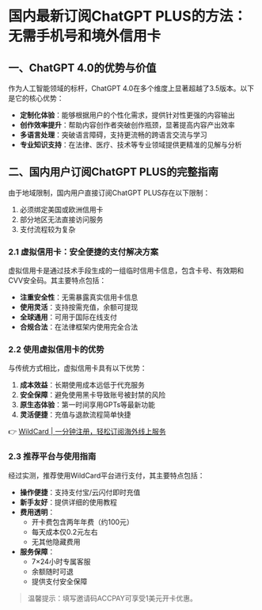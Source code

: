 # 国内最新订阅ChatGPT PLUS的方法：无需手机号和境外信用卡

## 一、ChatGPT 4.0的优势与价值

作为人工智能领域的标杆，ChatGPT 4.0在多个维度上显著超越了3.5版本。以下是它的核心优势：

- **定制化体验**：能够根据用户的个性化需求，提供针对性更强的内容输出
- **创作效率提升**：帮助内容创作者突破创作瓶颈，显著提高内容产出效率
- **多语言处理**：突破语言障碍，支持更流畅的跨语言交流与学习
- **专业知识支持**：在法律、医疗、技术等专业领域提供更精准的见解与分析

## 二、国内用户订阅ChatGPT PLUS的完整指南

由于地域限制，国内用户直接订阅ChatGPT PLUS存在以下限制：

1. 必须绑定美国或欧洲信用卡
2. 部分地区无法直接访问服务
3. 支付流程较为复杂

### 2.1 虚拟信用卡：安全便捷的支付解决方案

虚拟信用卡是通过技术手段生成的一组临时信用卡信息，包含卡号、有效期和CVV安全码。其主要特点包括：

- **注重安全性**：无需暴露真实信用卡信息
- **使用灵活**：支持按需充值，余额可提现
- **全球通用**：可用于国际在线支付
- **合规合法**：在法律框架内使用完全合法

### 2.2 使用虚拟信用卡的优势

与传统方式相比，虚拟信用卡具有以下优势：

1. **成本效益**：长期使用成本远低于代充服务
2. **安全保障**：避免使用黑卡导致账号被封禁的风险
3. **原生态体验**：第一时间享用GPTs等最新功能
4. **灵活便捷**：充值与退款流程简单快捷

👉 [WildCard | 一分钟注册，轻松订阅海外线上服务](https://bbtdd.com/WildCard)

### 2.3 推荐平台与使用指南

经过实测，推荐使用WildCard平台进行支付，其主要特点包括：

- **操作便捷**：支持支付宝/云闪付即时充值
- **新手友好**：提供详细的使用教程
- **费用透明**：
  - 开卡费包含两年年费（约100元）
  - 每天成本仅0.2元左右
  - 无其他隐藏费用
- **服务保障**：
  - 7×24小时专属客服
  - 余额随时可退
  - 提供支付安全保障

> 温馨提示：填写邀请码ACCPAY可享受1美元开卡优惠。